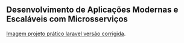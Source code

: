 ## Desenvolvimento de Aplicações Modernas e Escaláveis com Microsserviços

[Imagem projeto prático laravel versão corrigida](https://hub.docker.com/repository/docker/willesmar/laravel-final).


